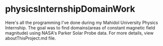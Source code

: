 # physicsInternshipDomainWork
Here's all the programming I've done during my Mahidol University Physics Internship. The goal was to find domains(areas of constant magnetic field magnitude) using NASA's Parker Solar Probe data. 
For more details, view aboutThisProject.md file.
